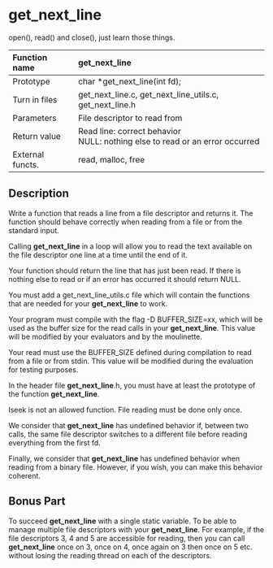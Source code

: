 # get_next_line
open(), read() and close(), just learn those things.

| Function name | get_next_line |
| :--- | :--- |
| Prototype | char *get_next_line(int fd); |
| Turn in files | get_next_line.c, get_next_line_utils.c, get_next_line.h |
| Parameters | File descriptor to read from |
| Return value | Read line: correct behavior<br>NULL: nothing else to read or an error occurred |
| External functs. | read, malloc, free |
## Description
Write a function that reads a line from a file descriptor and returns it. The function should behave correctly when reading from a file or from the standard input.

Calling __get_next_line__ in a loop will allow you to read the text available on the file descriptor one line at a time until the end of it.

Your function should return the line that has just been read. If there is nothing else to read or if an error has occurred it should return NULL.

You must add a get_next_line_utils.c file which will contain the functions that are needed for your __get_next_line__ to work.

Your program must compile with the flag -D BUFFER_SIZE=xx, which will be used as the buffer size for the read calls in your __get_next_line__. This value will be modified by your evaluators and by the moulinette.

Your read must use the BUFFER_SIZE defined during compilation to read from a file or from stdin. This value will be modified during the evaluation for testing purposes.

In the header file __get_next_line__.h, you must have at least the prototype of the function __get_next_line__.

lseek is not an allowed function. File reading must be done only once.

We consider that __get_next_line__ has undefined behavior if, between two calls, the same file descriptor switches to a different file before reading everything from the first fd.

Finally, we consider that __get_next_line__ has undefined behavior when reading from a binary file. However, if you wish, you can make this behavior coherent.

## Bonus Part
To succeed __get_next_line__ with a single static variable.
To be able to manage multiple file descriptors with your __get_next_line__. For example, if the file descriptors 3, 4 and 5 are accessible for reading, then you can call __get_next_line__ once on 3, once on 4, once again on 3 then once on 5 etc. without losing the reading thread on each of the descriptors.
